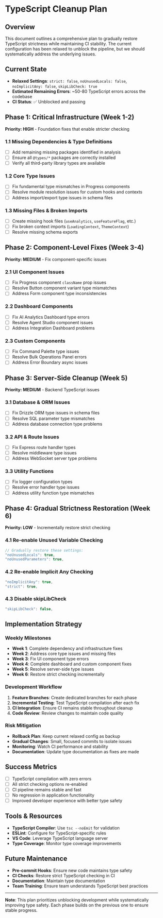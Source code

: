 # TypeScript Cleanup Plan

## Overview

This document outlines a comprehensive plan to gradually restore TypeScript strictness while maintaining CI stability. The current configuration has been relaxed to unblock the pipeline, but we should systematically address the underlying issues.

## Current State

- **Relaxed Settings**: `strict: false`, `noUnusedLocals: false`, `noImplicitAny: false`, `skipLibCheck: true`
- **Estimated Remaining Errors**: ~50-80 TypeScript errors across the codebase
- **CI Status**: ✅ Unblocked and passing

## Phase 1: Critical Infrastructure (Week 1-2)

**Priority: HIGH** - Foundation fixes that enable stricter checking

### 1.1 Missing Dependencies & Type Definitions

- [ ] Add remaining missing packages identified in analysis
- [ ] Ensure all `@types/*` packages are correctly installed
- [ ] Verify all third-party library types are available

### 1.2 Core Type Issues

- [ ] Fix fundamental type mismatches in Progress components
- [ ] Resolve module resolution issues for custom hooks and contexts
- [ ] Address import/export type issues in schema files

### 1.3 Missing Files & Broken Imports

- [ ] Create missing hook files (`useAnalytics`, `useFeatureFlag`, etc.)
- [ ] Fix broken context imports (`LoadingContext`, `ThemeContext`)
- [ ] Resolve missing schema exports

## Phase 2: Component-Level Fixes (Week 3-4)

**Priority: MEDIUM** - Fix component-specific issues

### 2.1 UI Component Issues

- [ ] Fix Progress component `className` prop issues
- [ ] Resolve Button component variant type mismatches
- [ ] Address Form component type inconsistencies

### 2.2 Dashboard Components

- [ ] Fix AI Analytics Dashboard type errors
- [ ] Resolve Agent Studio component issues
- [ ] Address Integration Dashboard problems

### 2.3 Custom Components

- [ ] Fix Command Palette type issues
- [ ] Resolve Bulk Operations Panel errors
- [ ] Address Error Boundary async issues

## Phase 3: Server-Side Cleanup (Week 5)

**Priority: MEDIUM** - Backend TypeScript issues

### 3.1 Database & ORM Issues

- [ ] Fix Drizzle ORM type issues in schema files
- [ ] Resolve SQL parameter type mismatches
- [ ] Address database connection type problems

### 3.2 API & Route Issues

- [ ] Fix Express route handler types
- [ ] Resolve middleware type issues
- [ ] Address WebSocket server type problems

### 3.3 Utility Functions

- [ ] Fix logger configuration types
- [ ] Resolve error handler type issues
- [ ] Address utility function type mismatches

## Phase 4: Gradual Strictness Restoration (Week 6)

**Priority: LOW** - Incrementally restore strict checking

### 4.1 Re-enable Unused Variable Checking

```typescript
// Gradually restore these settings:
"noUnusedLocals": true,
"noUnusedParameters": true,
```

### 4.2 Re-enable Implicit Any Checking

```typescript
"noImplicitAny": true,
"strict": true,
```

### 4.3 Disable skipLibCheck

```typescript
"skipLibCheck": false,
```

## Implementation Strategy

### Weekly Milestones

- **Week 1**: Complete dependency and infrastructure fixes
- **Week 2**: Address core type issues and missing files
- **Week 3**: Fix UI component type errors
- **Week 4**: Complete dashboard and custom component fixes
- **Week 5**: Resolve server-side type issues
- **Week 6**: Restore strict checking incrementally

### Development Workflow

1. **Feature Branches**: Create dedicated branches for each phase
2. **Incremental Testing**: Test TypeScript compilation after each fix
3. **CI Integration**: Ensure CI remains stable throughout cleanup
4. **Code Review**: Review changes to maintain code quality

### Risk Mitigation

- **Rollback Plan**: Keep current relaxed config as backup
- **Gradual Changes**: Small, focused commits to isolate issues
- **Monitoring**: Watch CI performance and stability
- **Documentation**: Update type documentation as fixes are made

## Success Metrics

- [ ] TypeScript compilation with zero errors
- [ ] All strict checking options re-enabled
- [ ] CI pipeline remains stable and fast
- [ ] No regression in application functionality
- [ ] Improved developer experience with better type safety

## Tools & Resources

- **TypeScript Compiler**: Use `tsc --noEmit` for validation
- **ESLint**: Configure for TypeScript-specific rules
- **VS Code**: Leverage TypeScript language server
- **Type Coverage**: Monitor type coverage improvements

## Future Maintenance

- **Pre-commit Hooks**: Ensure new code maintains type safety
- **CI Checks**: Restore strict TypeScript checking in CI
- **Documentation**: Maintain type documentation
- **Team Training**: Ensure team understands TypeScript best practices

---

**Note**: This plan prioritizes unblocking development while systematically improving type safety. Each phase builds on the previous one to ensure stable progress.
